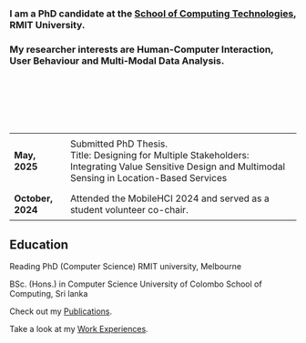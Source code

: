 
### I am a PhD candidate at the [School of Computing Technologies](https://www.rmit.edu.au/about/schools-colleges/computing-technologies), RMIT University. 
### My researcher interests are Human-Computer Interaction, User Behaviour and Multi-Modal Data Analysis.
<br><br><br><br><br>
<table style="border-collapse: collapse; width: 100%;">
  <tr>
    <td style="padding: 8px;"><strong>May, 2025</strong></td>
    <td style="padding: 8px;">Submitted PhD Thesis.<br> Title: Designing for Multiple Stakeholders: Integrating Value Sensitive Design and Multimodal Sensing in Location-Based Services</td>
  </tr>
  <tr>
    <td style="padding: 8px;"><strong>October, 2024</strong></td>
    <td style="padding: 8px;">Attended the MobileHCI 2024 and served as a student volunteer co-chair.</td>
  </tr>
</table>      

## Education
Reading PhD (Computer Science)
RMIT university, Melbourne

BSc. (Hons.) in Computer Science
University of Colombo School of Computing, Sri lanka


Check out my [Publications](/hiruni-nuwanthika-kegalle/publications/).

Take a look at my [Work Experiences](/hiruni-nuwanthika-kegalle/workexperience/).
